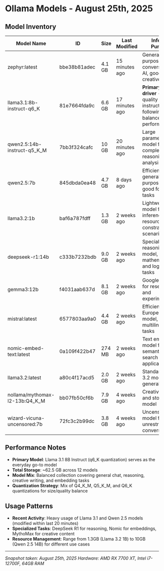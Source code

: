 # Ollama Models - August 25th, 2025

## Model Inventory

| Model Name | ID | Size | Last Modified | Inferred Purpose |
|------------|----|----- |---------------|------------------|
| zephyr:latest | bbe38b81adec | 4.1 GB | 15 minutes ago | General-purpose conversational AI, good for creative tasks |
| llama3.1:8b-instruct-q6_K | 81e7664fda9c | 6.6 GB | 17 minutes ago | **Primary daily driver** - High-quality instruction following, balanced performance |
| qwen2.5:14b-instruct-q5_K_M | 7bb3f324cafc | 10 GB | 20 minutes ago | Large parameter model for complex reasoning and analysis tasks |
| qwen2.5:7b | 845dbda0ea48 | 4.7 GB | 8 days ago | Efficient general-purpose model, good for quick tasks |
| llama3.2:1b | baf6a787fdff | 1.3 GB | 2 weeks ago | Lightweight model for fast inference and resource-constrained scenarios |
| deepseek-r1:14b | c333b7232bdb | 9.0 GB | 2 weeks ago | Specialized reasoning model, likely for mathematical and logical tasks |
| gemma3:12b | f4031aab637d | 8.1 GB | 2 weeks ago | Google's model for research and experimentation |
| mistral:latest | 6577803aa9a0 | 4.4 GB | 2 weeks ago | Efficient European model, good for multilingual tasks |
| nomic-embed-text:latest | 0a109f422b47 | 274 MB | 2 weeks ago | Text embedding model for semantic search and RAG applications |
| llama3.2:latest | a80c4f17acd5 | 2.0 GB | 2 weeks ago | Standard Llama 3.2 model for general tasks |
| nollama/mythomax-l2-13b:Q4_K_M | bb07fb50cf6b | 7.9 GB | 4 weeks ago | Creative writing and storytelling model |
| wizard-vicuna-uncensored:7b | 72fc3c2b99dc | 3.8 GB | 4 weeks ago | Uncensored model for unrestricted conversations |

## Performance Notes

- **Primary Model**: Llama 3.1 8B Instruct (q6_K quantization) serves as the everyday go-to model
- **Total Storage**: ~62.5 GB across 12 models
- **Model Mix**: Balanced collection covering general chat, reasoning, creative writing, and embedding tasks
- **Quantization Strategy**: Mix of Q4_K_M, Q5_K_M, and Q6_K quantizations for size/quality balance

## Usage Patterns

- **Recent Activity**: Heavy usage of Llama 3.1 and Qwen 2.5 models (modified within last 20 minutes)
- **Specialized Tasks**: DeepSeek R1 for reasoning, Nomic for embeddings, MythoMax for creative content
- **Resource Management**: Range from 1.3GB (Llama 3.2 1B) to 10GB (Qwen 2.5 14B) for different use cases

---
*Snapshot taken: August 25th, 2025*
*Hardware: AMD RX 7700 XT, Intel i7-12700F, 64GB RAM*
